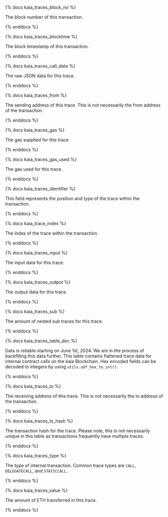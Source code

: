 {% docs kaia_traces_block_no %}

The block number of this transaction.

{% enddocs %}


{% docs kaia_traces_blocktime %}

The block timestamp of this transaction.

{% enddocs %}


{% docs kaia_traces_call_data %}

The raw JSON data for this trace.

{% enddocs %}


{% docs kaia_traces_from %}

The sending address of this trace. This is not necessarily the from address of the transaction. 

{% enddocs %}


{% docs kaia_traces_gas %}

The gas supplied for this trace.

{% enddocs %}


{% docs kaia_traces_gas_used %}

The gas used for this trace.

{% enddocs %}


{% docs kaia_traces_identifier %}

This field represents the position and type of the trace within the transaction. 

{% enddocs %}


{% docs kaia_trace_index %}

The index of the trace within the transaction.

{% enddocs %}


{% docs kaia_traces_input %}

The input data for this trace.

{% enddocs %}


{% docs kaia_traces_output %}

The output data for this trace.

{% enddocs %}


{% docs kaia_traces_sub %}

The amount of nested sub traces for this trace.

{% enddocs %}


{% docs kaia_traces_table_doc %}

Data is reliable starting on June 1st, 2024. We are in the process of backfilling this data further. This table contains flattened trace data for internal contract calls on the kaia Blockchain. Hex encoded fields can be decoded to integers by using `utils.udf_hex_to_int()`.

{% enddocs %}


{% docs kaia_traces_to %}

The receiving address of this trace. This is not necessarily the to address of the transaction. 

{% enddocs %}


{% docs kaia_traces_tx_hash %}

The transaction hash for the trace. Please note, this is not necessarily unique in this table as transactions frequently have multiple traces. 

{% enddocs %}


{% docs kaia_traces_type %}

The type of internal transaction. Common trace types are `CALL`, `DELEGATECALL`, and `STATICCALL`.

{% enddocs %}


{% docs kaia_traces_value %}

The amount of ETH transferred in this trace.

{% enddocs %}


